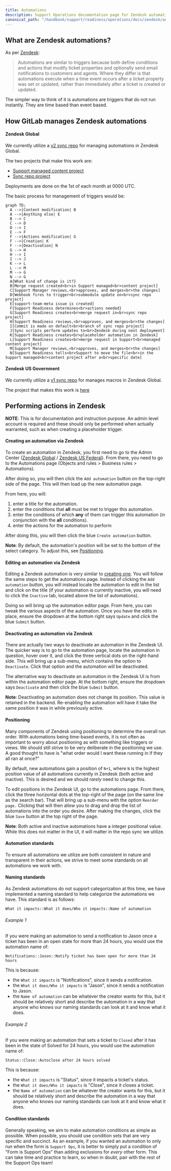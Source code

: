 ```yaml
---
title: Automations
description: Support Operations documentation page for Zendesk automations
canonical_path: "/handbook/support/readiness/operations/docs/zendesk/automations"
---
```


## What are Zendesk automations?

As per
[Zendesk](https://support.zendesk.com/hc/en-us/articles/203662236-About-automations-and-how-they-work):

> Automations are similar to triggers because both define conditions and actions
> that modify ticket properties and optionally send email notifications to
> customers and agents. Where they differ is that automations execute when a
time event occurs after a ticket property was set or updated, rather than
immediately after a ticket is created or updated.

The simpler way to think of it is automations are triggers that do not run
instantly. They are time based than event based.

## How GitLab manages Zendesk automations

#### Zendesk Global

We currently utilize a [v2 sync repo](../../change_management/sync_repos#v2) for
managing automations in Zendesk Global.

The two projects that make this work are:

- [Support managed content project](https://gitlab.com/gitlab-com/support/zendesk-global/automations)
- [Sync repo project](https://gitlab.com/gitlab-support-readiness/zendesk-global/automations)

Deployments are done on the 1st of each month at 0000 UTC.

The basic process for management of triggers would be:

```mermaid
graph TD;
  A -->|Content modification| B
  A -->|Anything else| E
  B --> C
  C --> D
  D --> I
  E --> F
  F -->|Actions modification| G
  F -->|Creation| K
  F -->|Deactivation| N
  G --> H
  H --> I
  I --> J
  K --> L
  L --> M
  M --> G
  N --> G
  A{What kind of change is it?}
  B[Merge request created<br>in Support managed<br>content project]
  C[Support Manager reviews,<br>approves, and merges<br>the changes]
  D[Webhook fires to trigger<br>submodule update on<br>sync repo project]
  E[support-team-meta issue is created]
  F{Support Readiness determines<br>actions needed}
  G[Support Readiness creates<br>merge request in<br>sync repo project]
  H[Support Readiness reviews,<br>approves, and merges<br>the changes]
  I[Commit is made on default<br>branch of sync repo project]
  J[Sync scripts perform updates to<br>Zendesk during next deployment]
  K[Support Readiness creates<br>placeholder automation in Zendesk]
  L[Support Readiness creates<br>merge request in Support<br>managed content project]
  M[Support Manager reviews,<br>approves, and merges<br>the changes]
  N[Support Readiness tells<br>Support to move the file<br>in the Support managed<br>content project after a<br>specific date]
```

#### Zendesk US Government

We currently utilize a [v1 sync repo](../../change_management/sync_repos#v1) for
manages macros in Zendesk Global.

The project that makes this work is
[here](https://gitlab.com/gitlab-com/support/support-ops/zendesk-us-federal/automations)

## Performing actions in Zendesk

**NOTE**: This is for documentation and instruction purpose. An admin level
account is required and these should only be performed when actually warranted,
such as when creating a placeholder trigger.

#### Creating an automation via Zendesk

To create an automation in Zendesk, you first need to go to the Admin Center
([Zendesk Global](https://gitlab.zendesk.com/admin/) /
[Zendesk US Federal](https://gitlab-federal-support.zendesk.com/admin/)). From
there, you need to go to the Automations page (Objects and rules > Business
rules > Automations).

After doing so, you will then click the `Add automation` button on the top-right
side of the page. This will then load up the new automation page.

From here, you will:

1. enter a title for the automation.
1. enter the conditions that **all** must be met to trigger this automation.
1. enter the conditions of which **any** of them can trigger this automation (in
   conjunction with the **all** conditions).
1. enter the actions for the automation to perform

After doing this, you will then click the blue `Create automation` button.

**Note**: By default, the automation's position will be set to the bottom of the
select category. To adjust this, see [Positioning](#positioning).

#### Editing an automation via Zendesk

Editing a Zendesk automation is very similar to
[creating one](#creating-an-automation-via-zendesk). You will follow the same
steps to get the automations page. Instead of clicking the `Add automation`
button, you will instead locate the automation to edit in the list and click on
the title (if your automation is currently inactive, you will need to click the
`Inactive` tab, located above the list of automations).

Doing so will bring up the automation editor page. From here, you can tweak the
various aspects of the automation. Once you have the edits in place, ensure the
dropdown at the bottom right says `Update` and click the blue `Submit` button.

#### Deactivating an automation via Zendesk

There are actually two ways to deactivate an automation in the Zendesk UI. The
quicker way is to go to the automation page, locate the automation in question,
hover over it, and click the three vertical dots on the right-hand side. This
will bring up a sub-menu, which contains the option to `Deactivate`. Click that
option and the automation will be deactivated.

The alternative way to deactivate an automation in the Zendesk UI is from within
the automation editor page. At the bottom right, ensure the dropdown says
`Deactivate` and then click the blue `Submit` button.

**Note**: Deactivating an automation does not change its position. This value is
retained in the backend. Re-enabling the automation will have it take the same
position it was in while previously active.

#### Positioning

Many components of Zendesk using positioning to determine the overall run order.
With automations being time-based events, it is not often as important to worry
about positioning as with something like triggers or views. We should still
strive to be very deliberate in the positioning we use. A good thought to have
is "what order would I want these running in if they all ran at once?"

By default, new automations gain a position of `N+1`, where `N` is the highest
position value of all automations currently in Zendesk (both active and
inactive). This is desired and we should *rarely* need to change this.

To edit positions in the Zendesk UI, go to the automations page. From there,
click the three horizontal dots at the top-right of the page (on the same line
as the search bar). That will bring up a sub-menu with the option
`Reorder page.` Clicking that will then allow you to drag and drop the list of
automations into the order you desire. After making the changes, click the blue
`Save` button at the top right of the page.

**Note**: Both active and inactive automations have a integer positional value.
While this does not matter in the UI, it will matter in the repo sync we
utilize.

#### Automation standards

To ensure all automations we utilize are both consistent in nature and
transparent in their actions, we strive to meet some standards on all
automations we work with.

#### Naming standards

As Zendesk automations do not support categorization at this time, we have
implemented a naming standard to help categorize the automations we have. This
standard is as follows:

`What it impacts::What it does/Who it impacts::Name of automation`

###### Example 1

If you were making an automation to send a notification to Jason once a ticket
has been in an open state for more than 24 hours, you would use the automation
name of:

`Notifications::Jason::Notify ticket has been open for more than 24 hours`

This is because:

- the `What it impacts` is "Notifications", since it sends a notification.
- the `What it does/Who it impacts` is "Jason", since it sends a
  notification to Jason.
- the `Name of automation` can be whatever the creator wants for this, but it
  should be relatively short and describe the automation in a way that anyone
  who knows our naming standards can look at it and know what it does.

###### Example 2

If you were making an automation that sets a ticket to `Closed` after it has
been in the state of Solved for 24 hours, you would use the automation name of:

`Status::Close::Autoclose after 24 hours solved`

This is because:

- the `What it impacts` is "Status", since it impacts a ticket's status.
- the `What it does/Who it impacts` is "Close", since it closes a ticket.
- the `Name of automation` can be whatever the creator wants for this, but it
  should be relatively short and describe the automation in a way that anyone
  who knows our naming standards can look at it and know what it does.

#### Condition standards

Generally speaking, we aim to make automation conditions as simple as
possible. When possible, you should use condition sets that are very specific
and succinct. As an example, if you wanted an automation to only run when the
form is `Support Ops`, it is better to simply put a condition of "Form is
Support Ops" than adding exclusions for *every* other form. This can take time
and practice to learn, so when in doubt, pair with the rest of the Support Ops
team!

